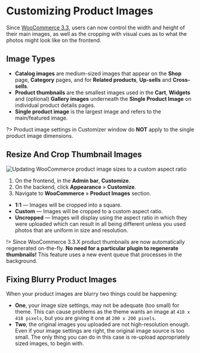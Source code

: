 # Customizing Product Images

Since [WooCommerce 3.3](https://woocommerce.wordpress.com/2017/12/09/wc-3-3-will-look-great-on-all-the-themes), users can now control the width and height of their main images, as well as the cropping with visual cues as to what the photos might look like on the frontend.

## Image Types

* **Catalog images** are medium-sized images that appear on the **Shop** page, **Category** pages, and for **Related products**, **Up-sells** and **Cross-sells**.
* **Product thumbnails** are the smallest images used in the **Cart**, **Widgets** and (optional) **Gallery images** underneath the **Single Product Image** on individual product details pages.
* **Single product image** is the largest image and refers to the main/featured image.

?> Product image settings in Customizer window do **NOT** apply to the single product image dimensions.

## Resize And Crop Thumbnail Images

![Updating WooCommerce product image sizes to a custom aspect ratio](img/resize-crop-product-images.png)

1. On the frontend, in the **Admin bar**, **Customize**.
2. On the backend, click **Appearance** » **Customize**.
3. Navigate to **WooCommerce** » **Product Images** section.
  - **1:1** — Images will be cropped into a square.
  - **Custom** — Images will be cropped to a custom aspect ratio.
  - **Uncropped** — Images will display using the aspect ratio in which they were uploaded which can result in all being different unless you used photos that are uniform in size and resolution.
  
!> Since WooCommerce 3.3.X product thumbnails are now automatically regenerated on-the-fly. **No need for a particular plugin to regenerate thumbnails!** This feature uses a new event queue that processes in the background. 

## Fixing Blurry Product Images

When your product images are blurry two things could be happening:

* **One**, your image size settings, may not be adequate (too small) for theme. This can cause problems as the theme wants an image at ```418 x 418 pixels```, but you are giving it one at ```200 x 200 pixels```.
* **Two**, the original images you uploaded are not high-resolution enough. Even if your image settings are right, the original image source is too small. The only thing you can do in this case is re-upload appropriately sized images, to begin with.
